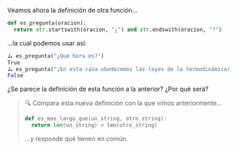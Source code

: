 Veamos ahora la definición de otra función... 

```python
def es_pregunta(oracion):
  return str.startswith(oracion, "¿") and str.endswith(oracion, "?") 
```
...la cual podemos usar así: 

```python
ム es_pregunta("¿Qué hora es?")
True
ム es_pregunta("¡En esta casa obedecemos las leyes de la termodinámica!")
False
```

¿Se parece la definición de esta función a la anterior? ¿Por qué será?

> :mag: Compara esta nueva definición con la que vimos anteriormente...
>
> ```python
> def es_mas_largo_que(un_string, otro_string):
>   return len(un_string) > len(otro_string)
> ```
>
> ...y responde qué tienen en común.
